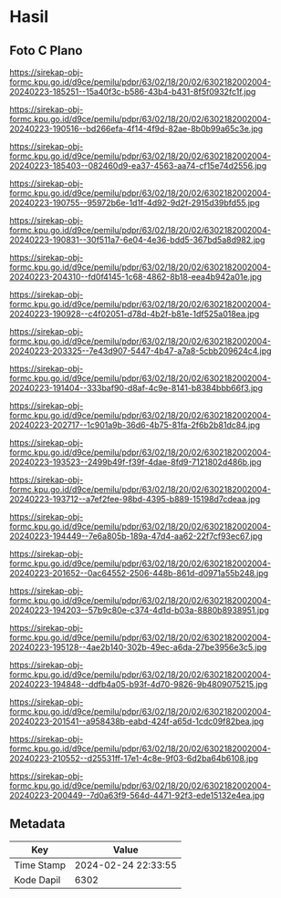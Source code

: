 # Hasil

## Foto C Plano

https://sirekap-obj-formc.kpu.go.id/d9ce/pemilu/pdpr/63/02/18/20/02/6302182002004-20240223-185251--15a40f3c-b586-43b4-b431-8f5f0932fc1f.jpg

https://sirekap-obj-formc.kpu.go.id/d9ce/pemilu/pdpr/63/02/18/20/02/6302182002004-20240223-190516--bd266efa-4f14-4f9d-82ae-8b0b99a65c3e.jpg

https://sirekap-obj-formc.kpu.go.id/d9ce/pemilu/pdpr/63/02/18/20/02/6302182002004-20240223-185403--082460d9-ea37-4563-aa74-cf15e74d2556.jpg

https://sirekap-obj-formc.kpu.go.id/d9ce/pemilu/pdpr/63/02/18/20/02/6302182002004-20240223-190755--95972b6e-1d1f-4d92-9d2f-2915d39bfd55.jpg

https://sirekap-obj-formc.kpu.go.id/d9ce/pemilu/pdpr/63/02/18/20/02/6302182002004-20240223-190831--30f511a7-6e04-4e36-bdd5-367bd5a8d982.jpg

https://sirekap-obj-formc.kpu.go.id/d9ce/pemilu/pdpr/63/02/18/20/02/6302182002004-20240223-204310--fd0f4145-1c68-4862-8b18-eea4b942a01e.jpg

https://sirekap-obj-formc.kpu.go.id/d9ce/pemilu/pdpr/63/02/18/20/02/6302182002004-20240223-190928--c4f02051-d78d-4b2f-b81e-1df525a018ea.jpg

https://sirekap-obj-formc.kpu.go.id/d9ce/pemilu/pdpr/63/02/18/20/02/6302182002004-20240223-203325--7e43d907-5447-4b47-a7a8-5cbb209624c4.jpg

https://sirekap-obj-formc.kpu.go.id/d9ce/pemilu/pdpr/63/02/18/20/02/6302182002004-20240223-191404--333baf90-d8af-4c9e-8141-b8384bbb66f3.jpg

https://sirekap-obj-formc.kpu.go.id/d9ce/pemilu/pdpr/63/02/18/20/02/6302182002004-20240223-202717--1c901a9b-36d6-4b75-81fa-2f6b2b81dc84.jpg

https://sirekap-obj-formc.kpu.go.id/d9ce/pemilu/pdpr/63/02/18/20/02/6302182002004-20240223-193523--2499b49f-f39f-4dae-8fd9-7121802d486b.jpg

https://sirekap-obj-formc.kpu.go.id/d9ce/pemilu/pdpr/63/02/18/20/02/6302182002004-20240223-193712--a7ef2fee-98bd-4395-b889-15198d7cdeaa.jpg

https://sirekap-obj-formc.kpu.go.id/d9ce/pemilu/pdpr/63/02/18/20/02/6302182002004-20240223-194449--7e6a805b-189a-47d4-aa62-22f7cf93ec67.jpg

https://sirekap-obj-formc.kpu.go.id/d9ce/pemilu/pdpr/63/02/18/20/02/6302182002004-20240223-201652--0ac64552-2506-448b-861d-d0971a55b248.jpg

https://sirekap-obj-formc.kpu.go.id/d9ce/pemilu/pdpr/63/02/18/20/02/6302182002004-20240223-194203--57b9c80e-c374-4d1d-b03a-8880b8938951.jpg

https://sirekap-obj-formc.kpu.go.id/d9ce/pemilu/pdpr/63/02/18/20/02/6302182002004-20240223-195128--4ae2b140-302b-49ec-a6da-27be3956e3c5.jpg

https://sirekap-obj-formc.kpu.go.id/d9ce/pemilu/pdpr/63/02/18/20/02/6302182002004-20240223-194848--ddfb4a05-b93f-4d70-9826-9b4809075215.jpg

https://sirekap-obj-formc.kpu.go.id/d9ce/pemilu/pdpr/63/02/18/20/02/6302182002004-20240223-201541--a958438b-eabd-424f-a65d-1cdc09f82bea.jpg

https://sirekap-obj-formc.kpu.go.id/d9ce/pemilu/pdpr/63/02/18/20/02/6302182002004-20240223-210552--d25531ff-17e1-4c8e-9f03-6d2ba64b6108.jpg

https://sirekap-obj-formc.kpu.go.id/d9ce/pemilu/pdpr/63/02/18/20/02/6302182002004-20240223-200449--7d0a63f9-564d-4471-92f3-ede15132e4ea.jpg


## Metadata

| Key        | Value               |
| ---------- | ------------------- |
| Time Stamp | 2024-02-24 22:33:55 |
| Kode Dapil | 6302                |



